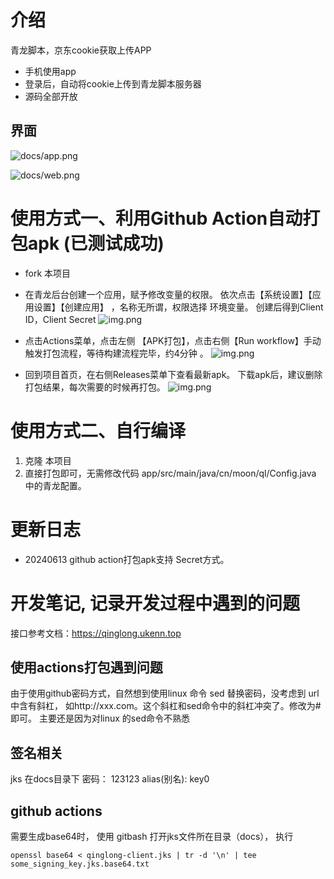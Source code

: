# 介绍
青龙脚本，京东cookie获取上传APP
- 手机使用app
- 登录后，自动将cookie上传到青龙脚本服务器
- 源码全部开放



## 界面
![docs/app.png](docs/app.png)

![docs/web.png](docs/web.png)




# 使用方式一、利用Github Action自动打包apk (已测试成功)
- fork 本项目 
- 在青龙后台创建一个应用，赋予修改变量的权限。 依次点击【系统设置】【应用设置】【创建应用】 ，名称无所谓，权限选择 环境变量。 创建后得到Client ID，Client Secret
  ![img.png](docs/ql-app.png)

- 点击Actions菜单，点击左侧 【APK打包】，点击右侧【Run workflow】手动触发打包流程，等待构建流程完毕，约4分钟 。 
   ![img.png](docs/run.png)
- 回到项目首页，在右侧Releases菜单下查看最新apk。 下载apk后，建议删除打包结果，每次需要的时候再打包。
   ![img.png](docs/release.png)

# 使用方式二、自行编译
1. 克隆 本项目
2. 直接打包即可，无需修改代码 app/src/main/java/cn/moon/ql/Config.java 中的青龙配置。

# 更新日志
- 20240613 github action打包apk支持 Secret方式。 

# 开发笔记, 记录开发过程中遇到的问题
接口参考文档：https://qinglong.ukenn.top

## 使用actions打包遇到问题
 由于使用github密码方式，自然想到使用linux 命令 sed 替换密码，没考虑到 url 中含有斜杠， 如http://xxx.com。这个斜杠和sed命令中的斜杠冲突了。修改为#即可。
 主要还是因为对linux 的sed命令不熟悉

## 签名相关
jks 在docs目录下
密码： 123123
alias(别名): key0 

## github actions
需要生成base64时， 使用 gitbash 打开jks文件所在目录（docs）， 执行
```
openssl base64 < qinglong-client.jks | tr -d '\n' | tee some_signing_key.jks.base64.txt
```



